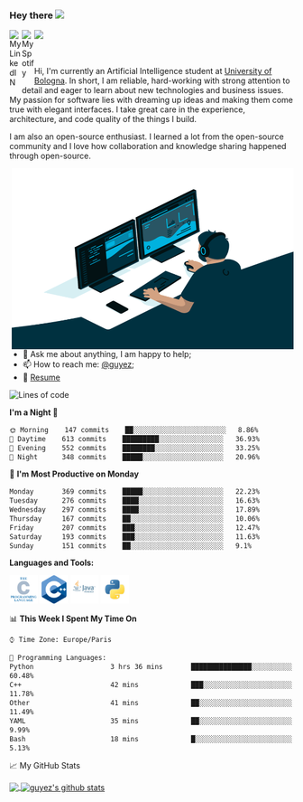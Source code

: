### Hey there <img src="https://media.giphy.com/media/hvRJCLFzcasrR4ia7z/giphy.gif" width="25px">
<a href="https://www.linkedin.com/in/simonegayedsaid/">
  <img align="left" alt="My LinkedIN" width="22px" src="https://raw.githubusercontent.com/peterthehan/peterthehan/master/assets/linkedin.svg" />
</a>
<a href="https://open.spotify.com/playlist/2SC7OsZrozfxmEQxZ2TDTl?si=Um_U5TV8Sn-VIjB5fMX8Qg">
  <img align="left" alt="My Spotify" width="22px" src="https://raw.githubusercontent.com/peterthehan/peterthehan/master/assets/spotify.svg" />
</a>

![](https://visitor-badge.glitch.me/badge?page_id=guyez.guyez)

<br />


Hi, I'm currently an Artificial Intelligence student at [University of Bologna](https://corsi.unibo.it/2cycle/artificial-intelligence). In short, I am reliable, hard-working with strong attention to detail and eager to learn about new technologies and business issues. My passion for software lies with dreaming up ideas and making them come true with elegant interfaces. I take great care in the experience, architecture, and code quality of the things I build.

I am also an open-source enthusiast. I learned a lot from the open-source community and I love how collaboration and knowledge sharing happened through open-source.

  <img align="right" alt="GIF" src="https://github.com/guyez/guyez/blob/5d6d48f2260e8cf3c14256d7ceb6ca1e43965aad/code.gif?raw=true" width="500" height="320"/>
  
- 💬 Ask me about anything, I am happy to help;
- 📫 How to reach me: [@guyez](https://www.linkedin.com/in/simonegayedsaid/);
- 📝 [Resume](https://drive.google.com/file/d/186ledj5PMY2damRWGpOrxYQZ2xSKjKD_/view)


<!--START_SECTION:waka-->
![Lines of code](https://img.shields.io/badge/From%20Hello%20World%20I%27ve%20Written-5.0%20million%20lines%20of%20code-blue)

**I'm a Night 🦉** 

```text
🌞 Morning    147 commits    ██░░░░░░░░░░░░░░░░░░░░░░░   8.86% 
🌆 Daytime    613 commits    █████████░░░░░░░░░░░░░░░░   36.93% 
🌃 Evening    552 commits    ████████░░░░░░░░░░░░░░░░░   33.25% 
🌙 Night      348 commits    █████░░░░░░░░░░░░░░░░░░░░   20.96%

```
📅 **I'm Most Productive on Monday** 

```text
Monday       369 commits    █████░░░░░░░░░░░░░░░░░░░░   22.23% 
Tuesday      276 commits    ████░░░░░░░░░░░░░░░░░░░░░   16.63% 
Wednesday    297 commits    ████░░░░░░░░░░░░░░░░░░░░░   17.89% 
Thursday     167 commits    ██░░░░░░░░░░░░░░░░░░░░░░░   10.06% 
Friday       207 commits    ███░░░░░░░░░░░░░░░░░░░░░░   12.47% 
Saturday     193 commits    ███░░░░░░░░░░░░░░░░░░░░░░   11.63% 
Sunday       151 commits    ██░░░░░░░░░░░░░░░░░░░░░░░   9.1%

```

**Languages and Tools:**  

<code><img height="50" src="https://raw.githubusercontent.com/github/explore/80688e429a7d4ef2fca1e82350fe8e3517d3494d/topics/c/c.png"></code>
<code><img height="50" src="https://raw.githubusercontent.com/github/explore/80688e429a7d4ef2fca1e82350fe8e3517d3494d/topics/cpp/cpp.png"></code>
<code><img height="50" src="https://raw.githubusercontent.com/github/explore/80688e429a7d4ef2fca1e82350fe8e3517d3494d/topics/java/java.png"></code>
<code><img height="50" src="https://raw.githubusercontent.com/github/explore/80688e429a7d4ef2fca1e82350fe8e3517d3494d/topics/python/python.png"></code>

📊 **This Week I Spent My Time On** 

```text
⌚︎ Time Zone: Europe/Paris

💬 Programming Languages: 
Python                   3 hrs 36 mins       ███████████████░░░░░░░░░░   60.48% 
C++                      42 mins             ███░░░░░░░░░░░░░░░░░░░░░░   11.78% 
Other                    41 mins             ██░░░░░░░░░░░░░░░░░░░░░░░   11.49% 
YAML                     35 mins             ██░░░░░░░░░░░░░░░░░░░░░░░   9.99% 
Bash                     18 mins             █░░░░░░░░░░░░░░░░░░░░░░░░   5.13%

```


<!--END_SECTION:waka-->

📈 My GitHub Stats

<a href="https://github.com/guyez/">
  <img align="center" src="https://github-readme-stats.vercel.app/api/top-langs/?username=guyez&hide=html" />
</a>
<a href="https://github.com/guyez/">
  <img align="center" src="https://github-readme-stats.vercel.app/api?username=guyez&count_private=true&show_icons=true&line_height=33" alt="guyez's github stats" />
</a>
